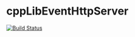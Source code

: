 # cppLibEventHttpServer
[![Build Status](https://travis-ci.org/ezhdanovskiy/cppLibEventHttpServer.svg)](https://travis-ci.org/ezhdanovskiy/cppLibEventHttpServer)
